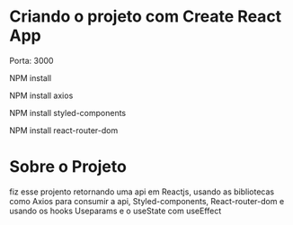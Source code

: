 # Criando o projeto com Create React App

Porta: 3000

NPM install

NPM install axios

NPM install styled-components

NPM install react-router-dom


# Sobre o Projeto

fiz esse projento retornando uma api em Reactjs, usando as bibliotecas como Axios para consumir a api, Styled-components, React-router-dom e usando os hooks Useparams e o useState com useEffect 